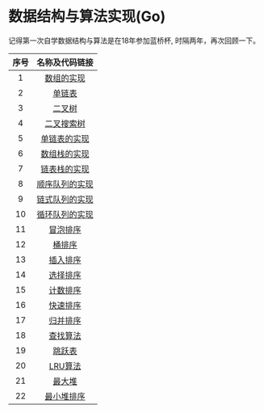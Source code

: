# 数据结构与算法实现(Go)

记得第一次自学数据结构与算法是在18年参加蓝桥杯,
时隔两年，再次回顾一下。


|序号|名称及代码链接|
|:-:|:-:|
|1|[数组的实现](./Array/Array.go)|
|2|[单链表](./LinkedList/SingleLinkedList.go)|
|3|[二叉树](./Tree/BinaryTree.go)|
|4|[二叉搜索树](./Tree/BinarySearchTree.go)|
|5|[单链表的实现](./LinkedList/SingleLinkedList.go)|
|6|[数组栈的实现](./Stack/ArrayStack.go)|
|7|[链表栈的实现](./Stack/LinkedListStack.go)|
|8|[顺序队列的实现](./Queue/ArrayQueue.go)|
|9|[链式队列的实现](./Queue/LinkedListQueue.go)|
|10|[循环队列的实现](./Queue/CircularQueue.go)|
|11|[冒泡排序](./Sorts/BubbleSort.go)|
|12|[桶排序](./Sorts/BucketSort.go)|
|13|[插入排序](./Sorts/InsertSort.go)|
|14|[选择排序](./Sorts/SelectionSort.go)|
|15|[计数排序](./Sorts/CountingSort.go)|
|16|[快速排序](./Sorts/QuickSort.go)|
|17|[归并排序](./Sorts/MergeSort.go)|
|18|[查找算法](./Search/Search.go)|
|19|[跳跃表](./SkipList/SkipList.go)|
|20|[LRU算法](./LRU/LRU.go)|
|21|[最大堆](./Heap/MaxHeap.go)|
|22|[最小堆排序](./Heap/HeapSort.go)|


